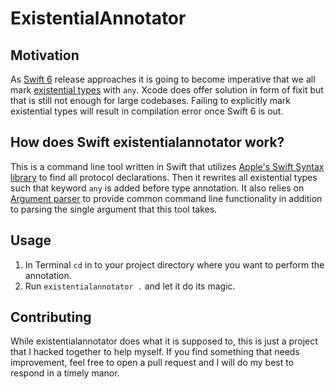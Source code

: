 # ExistentialAnnotator
## Motivation

As [Swift 6](https://forums.swift.org/t/on-the-road-to-swift-6/32862) release approaches it is going to become imperative that we all mark [existential types](https://github.com/apple/swift-evolution/blob/main/proposals/0335-existential-any.md) with `any`. Xcode does offer solution in form of fixit but that is still not enough for large codebases. Failing to explicitly mark existential types will result in compilation error once Swift 6 is out.

## How does Swift existentialannotator work?

This is a command line tool written in Swift that utilizes [Apple's Swift Syntax library](https://github.com/apple/swift-syntax) to find all protocol declarations. Then it rewrites all
 existential types such that keyword `any` is added before type annotation. It also relies on [Argument parser](https://github.com/apple/swift-argument-parser) to provide common command line functionality in addition to parsing the single argument that this tool takes.

## Usage

1. In Terminal `cd`  in to your project directory where you want to perform the annotation.
2. Run `existentialannotator .` and let it do its magic.

## Contributing

While existentialannotator does what it is supposed to, this is just a project that I hacked together to help myself. If you find something that needs improvement, feel free to open a pull request and I will do my best to respond in a timely manor.
